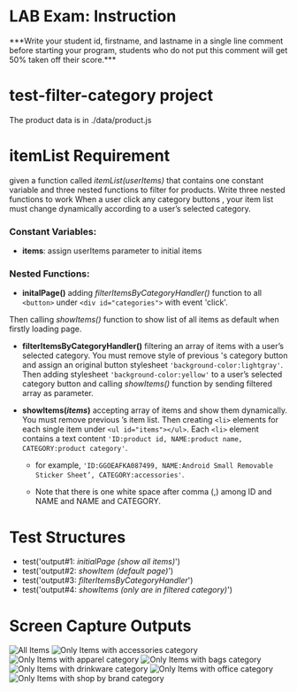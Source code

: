 # LAB Exam: Instruction

\*\*\*Write your student id, firstname, and lastname in a single line comment before starting your program, students who do not put this comment will get 50% taken off their score.\*\*\*

# test-filter-category project

The product data is in ./data/product.js

# itemList Requirement

given a function called _itemList(userItems)_ that contains one constant variable and three nested functions to filter for products. Write three nested functions to work When a user click any category buttons , your item list must change dynamically according to a user’s selected category.

### Constant Variables:

- **items**: assign userItems parameter to initial items

### Nested Functions:

- **initalPage()** adding _filterItemsByCategoryHandler()_ function to all `<button>` under `<div id="categories">` with event 'click'.

 Then calling _showItems()_ function to show list of all items as default when firstly loading page.



- **filterItemsByCategoryHandler()** filtering an array of items with a user’s selected category. 
You must remove style of previous 's category button and assign an original button stylesheet `'background-color:lightgray'`. Then adding stylesheet `'background-color:yellow'` to a user’s selected category button and calling _showItems()_ function by sending filtered array as parameter.





- **showItems(_items_)** accepting array of items and show them dynamically. You must remove previous ’s item list. 
Then creating `<li>` elements for each single item under `<ul id="items"></ul>`. Each `<li>` element contains a text content `'ID:product id, NAME:product name, CATEGORY:product category'`.

  - for example, `'ID:GGOEAFKA087499, NAME:Android Small Removable Sticker Sheet’, CATEGORY:accessories'`.

  - Note that there is one white space after comma (,) among ID and NAME and NAME and CATEGORY.

# Test Structures

- test('output#1: _initialPage (show all items)_')
- test('output#2: _showItem (default page)_')
- test('output#3: _filterItemsByCategoryHandler_')
- test('output#4: _showItems (only are in filtered category)_')

# Screen Capture Outputs

![All Items](./assets/images/output1.JPG)
![Only Items with accessories category](./assets/images/output2.JPG)
![Only Items with apparel category](./assets/images/output3.JPG)
![Only Items with bags category](./assets/images/output4.JPG)
![Only Items with drinkware category](./assets/images/output5.JPG)
![Only Items with office category](./assets/images/output6.JPG)
![Only Items with shop by brand category](./assets/images/output7.JPG)
